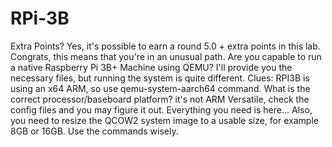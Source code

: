 # RPi-3B
Extra Points? Yes, it's possible to earn a round 5.0 + extra points in this lab. Congrats, this means that you're in an unusual path. Are you capable to run a native Raspberry Pi 3B+ Machine using QEMU? I'll provide you the necessary files, but running the system is quite different. Clues: RPI3B is using an x64 ARM, so use qemu-system-aarch64 command. What is the correct processor/baseboard platform? it's not ARM Versatile, check the config files and you may figure it out. Everything you need is here... Also, you need to resize the QCOW2 system image to a usable size, for example 8GB or 16GB. Use the commands wisely.
